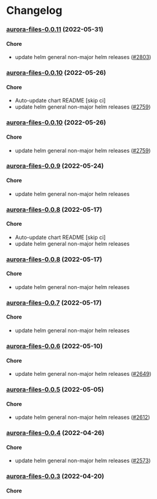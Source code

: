 # Changelog<br>


<a name="aurora-files-0.0.11"></a>
### [aurora-files-0.0.11](https://github.com/truecharts/apps/compare/aurora-files-0.0.10...aurora-files-0.0.11) (2022-05-31)

#### Chore

* update helm general non-major helm releases ([#2803](https://github.com/truecharts/apps/issues/2803))



<a name="aurora-files-0.0.10"></a>
### [aurora-files-0.0.10](https://github.com/truecharts/apps/compare/aurora-files-0.0.9...aurora-files-0.0.10) (2022-05-26)

#### Chore

* Auto-update chart README [skip ci]
* update helm general non-major helm releases ([#2759](https://github.com/truecharts/apps/issues/2759))



<a name="aurora-files-0.0.10"></a>
### [aurora-files-0.0.10](https://github.com/truecharts/apps/compare/aurora-files-0.0.9...aurora-files-0.0.10) (2022-05-26)

#### Chore

* update helm general non-major helm releases ([#2759](https://github.com/truecharts/apps/issues/2759))



<a name="aurora-files-0.0.9"></a>
### [aurora-files-0.0.9](https://github.com/truecharts/apps/compare/aurora-files-0.0.8...aurora-files-0.0.9) (2022-05-24)

#### Chore

* update helm general non-major helm releases



<a name="aurora-files-0.0.8"></a>
### [aurora-files-0.0.8](https://github.com/truecharts/apps/compare/aurora-files-0.0.7...aurora-files-0.0.8) (2022-05-17)

#### Chore

* Auto-update chart README [skip ci]
* update helm general non-major helm releases



<a name="aurora-files-0.0.8"></a>
### [aurora-files-0.0.8](https://github.com/truecharts/apps/compare/aurora-files-0.0.7...aurora-files-0.0.8) (2022-05-17)

#### Chore

* update helm general non-major helm releases



<a name="aurora-files-0.0.7"></a>
### [aurora-files-0.0.7](https://github.com/truecharts/apps/compare/aurora-files-0.0.6...aurora-files-0.0.7) (2022-05-17)

#### Chore

* update helm general non-major helm releases



<a name="aurora-files-0.0.6"></a>
### [aurora-files-0.0.6](https://github.com/truecharts/apps/compare/aurora-files-0.0.5...aurora-files-0.0.6) (2022-05-10)

#### Chore

* update helm general non-major helm releases ([#2649](https://github.com/truecharts/apps/issues/2649))



<a name="aurora-files-0.0.5"></a>
### [aurora-files-0.0.5](https://github.com/truecharts/apps/compare/aurora-files-0.0.4...aurora-files-0.0.5) (2022-05-05)

#### Chore

* update helm general non-major helm releases ([#2612](https://github.com/truecharts/apps/issues/2612))



<a name="aurora-files-0.0.4"></a>
### [aurora-files-0.0.4](https://github.com/truecharts/apps/compare/aurora-files-0.0.3...aurora-files-0.0.4) (2022-04-26)

#### Chore

* update helm general non-major helm releases ([#2573](https://github.com/truecharts/apps/issues/2573))



<a name="aurora-files-0.0.3"></a>
### [aurora-files-0.0.3](https://github.com/truecharts/apps/compare/aurora-files-0.0.2...aurora-files-0.0.3) (2022-04-20)

#### Chore

